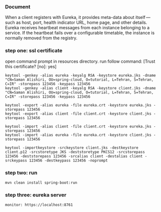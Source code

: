 ### Document
When a client registers with Eureka, it provides meta-data about itself — such as host, port, health indicator URL, home page, and other details. Eureka receives heartbeat messages from each instance belonging to a service. If the heartbeat fails over a configurable timetable, the instance is normally removed from the registry.
    
### step one: ssl certificate
open command prompt in resources directory. run follow command: [Trust this certificate? [no]:  yes]

    keytool -genkey -alias eureka -keyalg RSA -keystore eureka.jks -dname "CN=Saman Alishiri, OU=spring-cloud, O=tutorial, L=Tehran, S=Tehran, C=IR" -storepass 123456 -keypass 123456
    keytool -genkey -alias client -keyalg RSA -keystore client.jks -dname "CN=Saman Alishiri, OU=spring-cloud, O=tutorial, L=Tehran, S=Tehran, C=IR" -storepass 123456 -keypass 123456
    
    keytool -export -alias eureka -file eureka.crt -keystore eureka.jks -storepass 123456
    keytool -export -alias client -file client.crt -keystore client.jks -storepass 123456
    
    keytool -import -alias client -file client.crt -keystore eureka.jks -storepass 123456
    keytool -import -alias eureka -file eureka.crt -keystore client.jks -storepass 123456
    
    keytool -importkeystore -srckeystore client.jks -destkeystore client.p12 -srcstoretype JKS -deststoretype PKCS12 -srcstorepass 123456 -deststorepass 123456 -srcalias client -destalias client -srckeypass 123456 -destkeypass 123456 -noprompt

### step two: run
    mvn clean install spring-boot:run

### step three: eureka server
    monitor: https://localhost:8761
